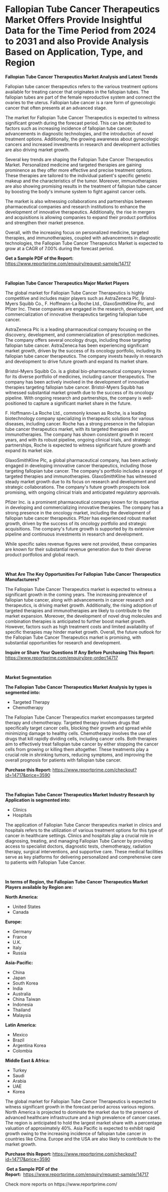 <p><h1>Fallopian Tube Cancer Therapeutics Market Offers Provide Insightful Data for the Time Period from 2024 to 2031 and also Provide Analysis Based on Application, Type, and Region</h1></p><p><strong>Fallopian Tube Cancer Therapeutics Market Analysis and Latest Trends</strong></p>
<p><p>Fallopian tube cancer therapeutics refers to the various treatment options available for treating cancer that originates in the fallopian tubes. The fallopian tubes are part of the female reproductive system and connect the ovaries to the uterus. Fallopian tube cancer is a rare form of gynecologic cancer that often presents at an advanced stage.</p><p>The market for Fallopian Tube Cancer Therapeutics is expected to witness significant growth during the forecast period. This can be attributed to factors such as increasing incidence of fallopian tube cancer, advancements in diagnostic technologies, and the introduction of novel treatment options. Additionally, the growing awareness about gynecologic cancers and increased investments in research and development activities are also driving market growth.</p><p>Several key trends are shaping the Fallopian Tube Cancer Therapeutics Market. Personalized medicine and targeted therapies are gaining prominence as they offer more effective and precise treatment options. These therapies are tailored to the individual patient's specific genetic makeup and the characteristics of the tumor. Moreover, immunotherapies are also showing promising results in the treatment of fallopian tube cancer by boosting the body's immune system to fight against cancer cells.</p><p>The market is also witnessing collaborations and partnerships between pharmaceutical companies and research institutions to enhance the development of innovative therapeutics. Additionally, the rise in mergers and acquisitions is allowing companies to expand their product portfolios and strengthen their market presence.</p><p>Overall, with the increasing focus on personalized medicine, targeted therapies, and immunotherapies, coupled with advancements in diagnostic technologies, the Fallopian Tube Cancer Therapeutics Market is expected to grow at a CAGR of 7.00% during the forecast period.</p></p>
<p><strong>Get a Sample PDF of the Report:&nbsp;</strong> <a href="https://www.reportprime.com/enquiry/request-sample/14717">https://www.reportprime.com/enquiry/request-sample/14717</a></p>
<p>&nbsp;</p>
<p><strong>Fallopian Tube Cancer Therapeutics Major Market Players</strong></p>
<p><p>The global market for Fallopian Tube Cancer Therapeutics is highly competitive and includes major players such as AstraZeneca Plc, Bristol-Myers Squibb Co., F. Hoffmann-La Roche Ltd., GlaxoSmithKline Plc, and Pfizer Inc. These companies are engaged in the research, development, and commercialization of innovative therapeutics targeting fallopian tube cancer.</p><p>AstraZeneca Plc is a leading pharmaceutical company focusing on the discovery, development, and commercialization of prescription medicines. The company offers several oncology drugs, including those targeting fallopian tube cancer. AstraZeneca has been experiencing significant market growth, driven by the success of its oncology portfolio, including its fallopian tube cancer therapeutics. The company invests heavily in research and development to drive future growth and expand its market share.</p><p>Bristol-Myers Squibb Co. is a global bio-pharmaceutical company known for its diverse portfolio of medicines, including cancer therapeutics. The company has been actively involved in the development of innovative therapies targeting fallopian tube cancer. Bristol-Myers Squibb has witnessed substantial market growth due to the success of its oncology pipeline. With ongoing research and partnerships, the company is well-positioned to capture a significant market share in the future.</p><p>F. Hoffmann-La Roche Ltd., commonly known as Roche, is a leading biotechnology company specializing in therapeutic solutions for various diseases, including cancer. Roche has a strong presence in the fallopian tube cancer therapeutics market, with its targeted therapies and immunotherapies. The company has shown consistent growth in recent years, and with its robust pipeline, ongoing clinical trials, and strategic partnerships, Roche is expected to witness significant future growth and expand its market size.</p><p>GlaxoSmithKline Plc, a global pharmaceutical company, has been actively engaged in developing innovative cancer therapeutics, including those targeting fallopian tube cancer. The company's portfolio includes a range of targeted therapies and immunotherapies. GlaxoSmithKline has witnessed steady market growth due to its focus on research and development and strategic collaborations. The company's future growth prospects look promising, with ongoing clinical trials and anticipated regulatory approvals.</p><p>Pfizer Inc. is a prominent pharmaceutical company known for its expertise in developing and commercializing innovative therapies. The company has a strong presence in the oncology market, including the development of fallopian tube cancer therapeutics. Pfizer has experienced robust market growth, driven by the success of its oncology portfolio and strategic acquisitions. The company's future growth is supported by its extensive pipeline and continuous investments in research and development.</p><p>While specific sales revenue figures were not provided, these companies are known for their substantial revenue generation due to their diverse product portfolios and global reach.</p></p>
<p>&nbsp;</p>
<p><strong>What Are The Key Opportunities For Fallopian Tube Cancer Therapeutics Manufacturers?</strong></p>
<p><p>The Fallopian Tube Cancer Therapeutics market is expected to witness a significant growth in the coming years. The increasing prevalence of fallopian tube cancer, along with advancements in cancer research and therapeutics, is driving market growth. Additionally, the rising adoption of targeted therapies and immunotherapies are likely to contribute to the market expansion. Moreover, the development of novel drug molecules and combination therapies is anticipated to further boost market growth. However, factors such as high treatment costs and limited availability of specific therapies may hinder market growth. Overall, the future outlook for the Fallopian Tube Cancer Therapeutics market is promising, with substantial opportunities for research and development.</p></p>
<p><strong>Inquire or Share Your Questions If Any Before Purchasing This Report:</strong> <a href="https://www.reportprime.com/enquiry/pre-order/14717">https://www.reportprime.com/enquiry/pre-order/14717</a></p>
<p>&nbsp;</p>
<p><strong>Market Segmentation</strong></p>
<p><strong>The Fallopian Tube Cancer Therapeutics Market Analysis by types is segmented into:</strong></p>
<p><ul><li>Targeted Therapy</li><li>Chemotherapy</li></ul></p>
<p><p>The Fallopian Tube Cancer Therapeutics market encompasses targeted therapy and chemotherapy. Targeted therapy involves drugs that specifically target cancer cells, blocking their growth and spread while minimizing damage to healthy cells. Chemotherapy involves the use of drugs that kill rapidly dividing cells, including cancer cells. Both therapies aim to effectively treat fallopian tube cancer by either stopping the cancer cells from growing or killing them altogether. These treatments play a crucial role in shrinking tumors, reducing symptoms, and improving the overall prognosis for patients with fallopian tube cancer.</p></p>
<p><strong>Purchase this Report:&nbsp;</strong><a href="https://www.reportprime.com/checkout?id=14717&price=3590">https://www.reportprime.com/checkout?id=14717&price=3590</a></p>
<p>&nbsp;</p>
<p><strong>The Fallopian Tube Cancer Therapeutics Market Industry Research by Application is segmented into:</strong></p>
<p><ul><li>Clinics</li><li>Hospitals</li></ul></p>
<p><p>The application of Fallopian Tube Cancer therapeutics market in clinics and hospitals refers to the utilization of various treatment options for this type of cancer in healthcare settings. Clinics and hospitals play a crucial role in diagnosing, treating, and managing Fallopian Tube Cancer by providing access to specialist doctors, diagnostic tests, chemotherapy, radiation therapy, surgical interventions, and supportive care. These medical facilities serve as key platforms for delivering personalized and comprehensive care to patients with Fallopian Tube Cancer.</p></p>
<p>&nbsp;</p>
<p><strong>In terms of Region, the Fallopian Tube Cancer Therapeutics Market Players available by Region are:</strong></p>
<p>
    <p> <strong> North America: </strong>
        <ul>
            <li>United States</li>
            <li>Canada</li>
        </ul>
        </p> 
    <p> <strong> Europe: </strong>
        <ul>
            <li>Germany</li>
            <li>France</li>
            <li>U.K.</li>
            <li>Italy</li>
            <li>Russia</li>
        </ul>
        </p> 
    <p> <strong> Asia-Pacific: </strong>
        <ul>
            <li>China</li>
            <li>Japan</li>
            <li>South Korea</li>
            <li>India</li>
            <li>Australia</li>
            <li>China Taiwan</li>
            <li>Indonesia</li>
            <li>Thailand</li>
            <li>Malaysia</li>
        </ul>
        </p> 
    <p> <strong> Latin America: </strong>
        <ul>
            <li>Mexico</li>
            <li>Brazil</li>
            <li>Argentina Korea</li>
            <li>Colombia</li>
        </ul>
        </p> 
    <p> <strong> Middle East & Africa: </strong>
        <ul>
            <li>Turkey</li>
            <li>Saudi</li>
            <li>Arabia</li>
            <li>UAE</li>
            <li>Korea</li>
        </ul>
    </p>
    </p>
<p><p>The global market for Fallopian Tube Cancer Therapeutics is expected to witness significant growth in the forecast period across various regions. North America is projected to dominate the market due to the presence of advanced healthcare infrastructure and a high prevalence of cancer cases. The region is anticipated to hold the largest market share with a percentage valuation of approximately 40%. Asia Pacific is expected to exhibit rapid growth owing to the increasing incidence of fallopian tube cancer in countries like China. Europe and the USA are also likely to contribute to the market growth.</p></p>
<p><strong>Purchase this Report: </strong><a href="https://www.reportprime.com/checkout?id=14717&price=3590">https://www.reportprime.com/checkout?id=14717&price=3590</a></p>
<p>&nbsp;<strong>Get a Sample PDF of the Report:&nbsp;&nbsp;</strong><a href="https://www.reportprime.com/enquiry/request-sample/14717">https://www.reportprime.com/enquiry/request-sample/14717</a></p>
<p><strong></strong></p>
<p>Check more reports on https://www.reportprime.com/</p>